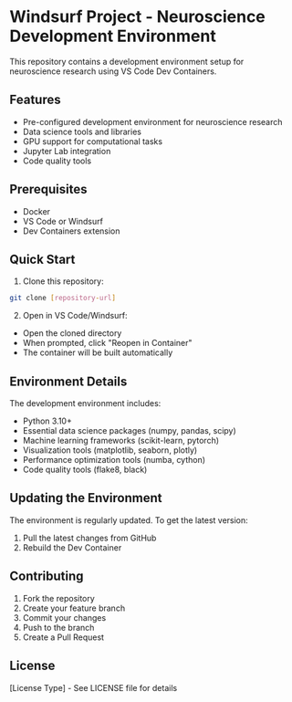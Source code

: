 # Windsurf Project - Neuroscience Development Environment

This repository contains a development environment setup for neuroscience research using VS Code Dev Containers.

## Features

- Pre-configured development environment for neuroscience research
- Data science tools and libraries
- GPU support for computational tasks
- Jupyter Lab integration
- Code quality tools

## Prerequisites

- Docker
- VS Code or Windsurf
- Dev Containers extension

## Quick Start

1. Clone this repository:
```bash
git clone [repository-url]
```

2. Open in VS Code/Windsurf:
- Open the cloned directory
- When prompted, click "Reopen in Container"
- The container will be built automatically

## Environment Details

The development environment includes:

- Python 3.10+
- Essential data science packages (numpy, pandas, scipy)
- Machine learning frameworks (scikit-learn, pytorch)
- Visualization tools (matplotlib, seaborn, plotly)
- Performance optimization tools (numba, cython)
- Code quality tools (flake8, black)

## Updating the Environment

The environment is regularly updated. To get the latest version:

1. Pull the latest changes from GitHub
2. Rebuild the Dev Container

## Contributing

1. Fork the repository
2. Create your feature branch
3. Commit your changes
4. Push to the branch
5. Create a Pull Request

## License

[License Type] - See LICENSE file for details
